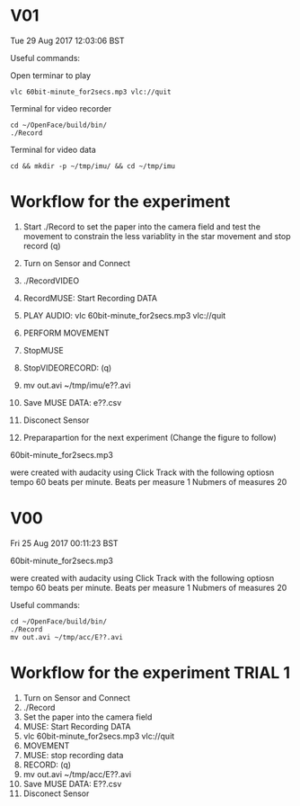 # V01

Tue 29 Aug 2017 12:03:06 BST 


Useful commands:

Open terminar to play 
```
vlc 60bit-minute_for2secs.mp3 vlc://quit
```

Terminal for video recorder
```
cd ~/OpenFace/build/bin/
./Record
```

Terminal for video data 
```
cd && mkdir -p ~/tmp/imu/ && cd ~/tmp/imu
```





# Workflow for the experiment

1. Start ./Record to set the paper into the camera 
field and test the movement to constrain the less 
variablity in the star movement and stop record (q)

2. Turn on Sensor and Connect

3. ./RecordVIDEO

4. RecordMUSE: Start Recording DATA 

5. PLAY AUDIO: vlc 60bit-minute_for2secs.mp3 vlc://quit



6. PERFORM MOVEMENT



7. StopMUSE
 
8. StopVIDEORECORD: (q)
 
9. mv out.avi ~/tmp/imu/e??.avi 

10. Save MUSE DATA: e??.csv

11. Disconect Sensor

12. Preparapartion for the next experiment (Change the figure to follow)







60bit-minute_for2secs.mp3

were created with audacity using Click Track with the following optiosn
tempo 60 beats per minute. 
Beats per measure 1
Nubmers of measures 20








# V00


Fri 25 Aug 2017 00:11:23 BST 

60bit-minute_for2secs.mp3

were created with audacity using Click Track with the following optiosn
tempo 60 beats per minute. 
Beats per measure 1
Nubmers of measures 20



Useful commands:

```
cd ~/OpenFace/build/bin/
./Record
mv out.avi ~/tmp/acc/E??.avi
```

# Workflow for the experiment TRIAL 1

1. Turn on Sensor and Connect
2. ./Record
3. Set the paper into the camera field
4. MUSE: Start Recording DATA 
5. vlc 60bit-minute_for2secs.mp3 vlc://quit
6. MOVEMENT
7. MUSE: stop recording data
8. RECORD: (q)
9. mv out.avi ~/tmp/acc/E??.avi
10. Save MUSE DATA: E??.csv
11. Disconect Sensor
